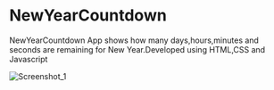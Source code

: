 # NewYearCountdown
NewYearCountdown App shows how many days,hours,minutes and seconds are remaining for New Year.Developed using HTML,CSS and Javascript

![Screenshot_1](https://user-images.githubusercontent.com/30286287/87137506-a66ba700-c2ba-11ea-8178-2ade90557d6f.png)
